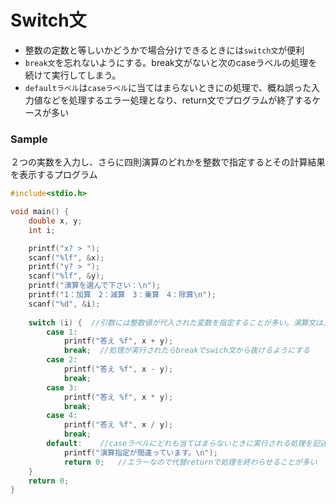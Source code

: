# Switch文
- 整数の定数と等しいかどうかで場合分けできるときには`switch文`が便利
- `break文`を忘れないようにする。break文がないと次のcaseラベルの処理を続けて実行してしまう。
- `defaultラベル`は`caseラベル`に当てはまらないときにの処理で、概ね誤った入力値などを処理するエラー処理となり、return文でプログラムが終了するケースが多い  

### Sample
２つの実数を入力し、さらに四則演算のどれかを整数で指定するとその計算結果を表示するプログラム
```c
#include<stdio.h>

void main() {
	double x, y;
	int i;

	printf("x? > ");
	scanf("%lf", &x);
	printf("y? > ");
	scanf("%lf", &y);
	printf("演算を選んで下さい：\n");
	printf("1：加算　2：減算　3：乗算　4：除算\n");
	scanf("%d", &i);
	
	switch (i) {  //引数には整数値が代入された変数を指定することが多い。演算文は入れられない
		case 1:
			printf("答え %f", x + y);
			break;  //処理が実行されたらbreakでswich文から抜けるようにする
		case 2:
			printf("答え %f", x - y);
			break;
		case 3:
			printf("答え %f", x * y);
			break;
		case 4:
			printf("答え %f", x / y);
			break;
		default:    //caseラベルにどれも当てはまらないときに実行される処理を記述する。概ねエラーに該当する
			printf("演算指定が間違っています。\n");
			return 0;   //エラーなので代替returnで処理を終わらせることが多い
	}
	return 0;
}
```